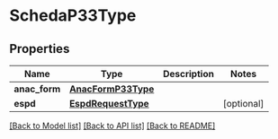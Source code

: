 # SchedaP33Type

## Properties
Name | Type | Description | Notes
------------ | ------------- | ------------- | -------------
**anac_form** | [**AnacFormP33Type**](AnacFormP33Type.md) |  | 
**espd** | [**EspdRequestType**](EspdRequestType.md) |  | [optional] 

[[Back to Model list]](../README.md#documentation-for-models) [[Back to API list]](../README.md#documentation-for-api-endpoints) [[Back to README]](../README.md)


